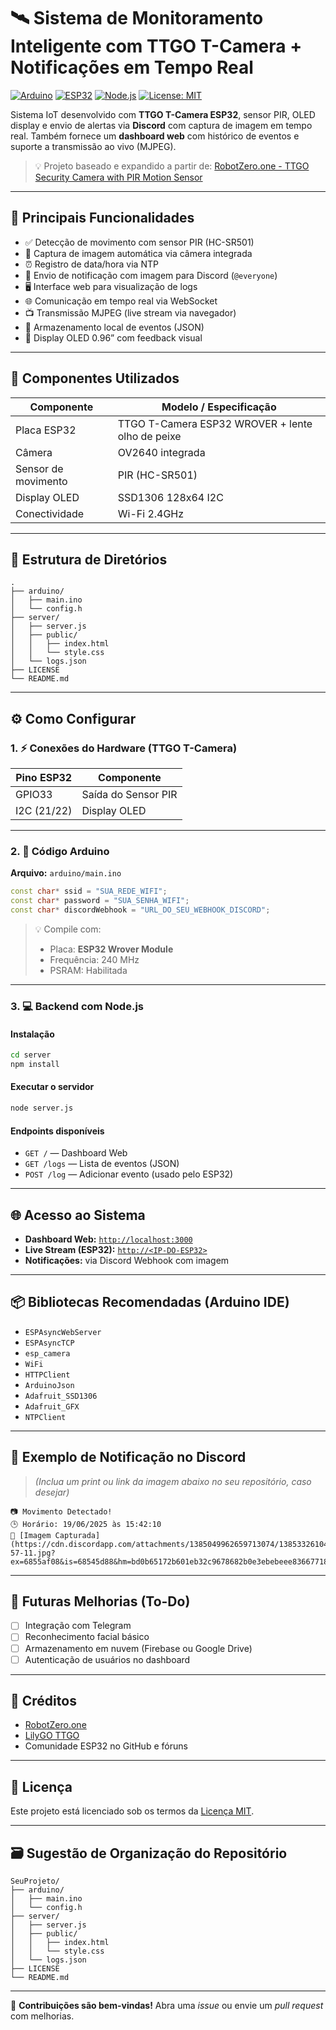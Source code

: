 # 🛰️ Sistema de Monitoramento Inteligente com TTGO T-Camera + Notificações em Tempo Real

[![Arduino](https://img.shields.io/badge/Arduino-Compatible-green)](https://www.arduino.cc/)
[![ESP32](https://img.shields.io/badge/ESP32-TTGO_T--Camera-blue)](https://www.lilygo.cc/products/t-camera)
[![Node.js](https://img.shields.io/badge/Node.js-18%2B-brightgreen)](https://nodejs.org/)
[![License: MIT](https://img.shields.io/badge/License-MIT-yellow.svg)](LICENSE)

Sistema IoT desenvolvido com **TTGO T-Camera ESP32**, sensor PIR, OLED display e envio de alertas via **Discord** com captura de imagem em tempo real. Também fornece um **dashboard web** com histórico de eventos e suporte a transmissão ao vivo (MJPEG).

> 💡 Projeto baseado e expandido a partir de: [RobotZero.one - TTGO Security Camera with PIR Motion Sensor](https://robotzero.one/ttgo-security-camera-pir/)

---

## 🧠 Principais Funcionalidades

- ✅ Detecção de movimento com sensor PIR (HC-SR501)
- 📸 Captura de imagem automática via câmera integrada
- ⏰ Registro de data/hora via NTP
- 💬 Envio de notificação com imagem para Discord (`@everyone`)
- 🖥️ Interface web para visualização de logs
- 🌐 Comunicação em tempo real via WebSocket
- 📺 Transmissão MJPEG (live stream via navegador)
- 🧾 Armazenamento local de eventos (JSON)
- 🧩 Display OLED 0.96” com feedback visual

---

## 🔧 Componentes Utilizados

| Componente           | Modelo / Especificação                          |
|----------------------|-------------------------------------------------|
| Placa ESP32          | TTGO T-Camera ESP32 WROVER + lente olho de peixe |
| Câmera               | OV2640 integrada                                |
| Sensor de movimento  | PIR (HC-SR501)                                  |
| Display OLED         | SSD1306 128x64 I2C                              |
| Conectividade        | Wi-Fi 2.4GHz                                    |

---

## 📁 Estrutura de Diretórios

```text
.
├── arduino/
│   ├── main.ino
│   └── config.h
├── server/
│   ├── server.js
│   ├── public/
│   │   ├── index.html
│   │   └── style.css
│   └── logs.json
├── LICENSE
└── README.md
```

---

## ⚙️ Como Configurar

### 1. ⚡ Conexões do Hardware (TTGO T-Camera)

| Pino ESP32   | Componente          |
|--------------|---------------------|
| GPIO33       | Saída do Sensor PIR |
| I2C (21/22)  | Display OLED        |

---

### 2. 📲 Código Arduino

**Arquivo:** `arduino/main.ino`

```cpp
const char* ssid = "SUA_REDE_WIFI";
const char* password = "SUA_SENHA_WIFI";
const char* discordWebhook = "URL_DO_SEU_WEBHOOK_DISCORD";
```

> 💡 Compile com:
> - Placa: **ESP32 Wrover Module**
> - Frequência: 240 MHz
> - PSRAM: Habilitada

---

### 3. 💻 Backend com Node.js

#### Instalação

```bash
cd server
npm install
```

#### Executar o servidor

```bash
node server.js
```

#### Endpoints disponíveis

- `GET /` — Dashboard Web
- `GET /logs` — Lista de eventos (JSON)
- `POST /log` — Adicionar evento (usado pelo ESP32)

---

## 🌐 Acesso ao Sistema

- **Dashboard Web:** [`http://localhost:3000`](http://localhost:3000)
- **Live Stream (ESP32):** [`http://<IP-DO-ESP32>`](http://<IP-DO-ESP32>)
- **Notificações:** via Discord Webhook com imagem

---

## 📦 Bibliotecas Recomendadas (Arduino IDE)

- `ESPAsyncWebServer`
- `ESPAsyncTCP`
- `esp_camera`
- `WiFi`
- `HTTPClient`
- `ArduinoJson`
- `Adafruit_SSD1306`
- `Adafruit_GFX`
- `NTPClient`

---

## 📸 Exemplo de Notificação no Discord

> *(Inclua um print ou link da imagem abaixo no seu repositório, caso desejar)*

```
📷 Movimento Detectado!
🕒 Horário: 19/06/2025 às 15:42:10
🔗 [Imagem Capturada](https://cdn.discordapp.com/attachments/1385049962659713074/1385332610472869908/photo_19_06_2025_15-57-11.jpg?ex=6855af08&is=68545d88&hm=bd0b65172b601eb32c9678682b0e3ebebeee8366771829983f3be60ad77a043c&)
```

---

## 🧪 Futuras Melhorias (To-Do)

- [ ] Integração com Telegram
- [ ] Reconhecimento facial básico
- [ ] Armazenamento em nuvem (Firebase ou Google Drive)
- [ ] Autenticação de usuários no dashboard

---

## 🤝 Créditos

- [RobotZero.one](https://robotzero.one/ttgo-security-camera-pir/)
- [LilyGO TTGO](https://www.lilygo.cc/)
- Comunidade ESP32 no GitHub e fóruns

---

## 📄 Licença

Este projeto está licenciado sob os termos da [Licença MIT](LICENSE).

---

## 🗃️ Sugestão de Organização do Repositório

```text
SeuProjeto/
├── arduino/
│   ├── main.ino
│   └── config.h
├── server/
│   ├── server.js
│   ├── public/
│   │   ├── index.html
│   │   └── style.css
│   └── logs.json
├── LICENSE
└── README.md
```

---

💬 **Contribuições são bem-vindas!** Abra uma *issue* ou envie um *pull request* com melhorias.
